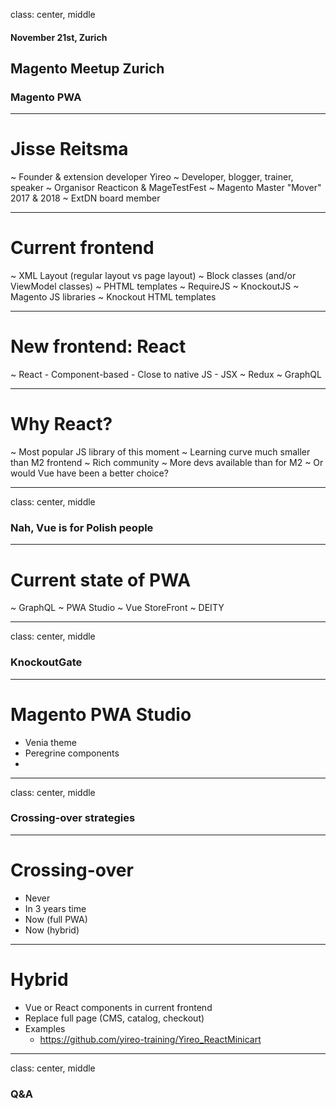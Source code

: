 class: center, middle
#### November 21st, Zurich
## Magento Meetup Zurich
### Magento PWA

---
# Jisse Reitsma
~ Founder & extension developer Yireo
~ Developer, blogger, trainer, speaker
~ Organisor Reacticon & MageTestFest
~ Magento Master "Mover" 2017 & 2018
~ ExtDN board member

---
# Current frontend
~ XML Layout (regular layout vs page layout)
~ Block classes (and/or ViewModel classes)
~ PHTML templates
~ RequireJS
~ KnockoutJS
~ Magento JS libraries
~ Knockout HTML templates

---
# New frontend: React
~ React
    - Component-based
    - Close to native JS
    - JSX
~ Redux
~ GraphQL

---
# Why React?
~ Most popular JS library of this moment
~ Learning curve much smaller than M2 frontend
~ Rich community
~ More devs available than for M2
~ Or would Vue have been a better choice?

---
class: center, middle
### Nah, Vue is for Polish people

---
# Current state of PWA
~ GraphQL
~ PWA Studio
~ Vue StoreFront
~ DEITY

---
class: center, middle
### KnockoutGate

---
# Magento PWA Studio
- Venia theme
- Peregrine components
- 

---
class: center, middle
### Crossing-over strategies

---
# Crossing-over
- Never
- In 3 years time
- Now (full PWA)
- Now (hybrid)

---
# Hybrid
- Vue or React components in current frontend
- Replace full page (CMS, catalog, checkout)
- Examples
    - https://github.com/yireo-training/Yireo_ReactMinicart

---
class: center, middle
### Q&A

